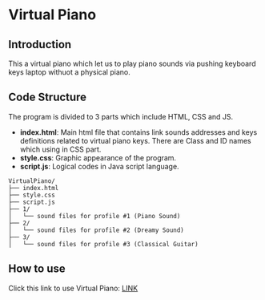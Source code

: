 # Virtual Piano
## Introduction
This a virtual piano which let us to play piano sounds via pushing keyboard keys laptop withuot a physical piano.

## Code Structure
The program is divided to 3 parts which include HTML, CSS and JS.
- **index.html**: Main html file that contains link sounds addresses and keys definitions related to virtual piano keys. There are Class and ID names which using in CSS part.
- **style.css**: Graphic appearance of the program.
- **script.js**: Logical codes in Java script language.

```text
VirtualPiano/
├── index.html
├── style.css
├── script.js
├── 1/
│   └── sound files for profile #1 (Piano Sound)
├── 2/
│   └── sound files for profile #2 (Dreamy Sound)
├── 3/
│   └── sound files for profile #3 (Classical Guitar)
 ```

## How to use

Click this link to use Virtual Piano: [LINK ](https://miladtavakkoli.github.io/Piano/)
